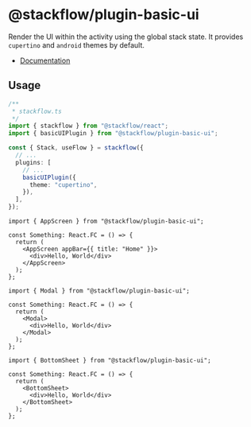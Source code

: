 # @stackflow/plugin-basic-ui

Render the UI within the activity using the global stack state. It provides `cupertino` and `android` themes by default.

- [Documentation](https://stackflow.so)

## Usage

```typescript
/**
 * stackflow.ts
 */
import { stackflow } from "@stackflow/react";
import { basicUIPlugin } from "@stackflow/plugin-basic-ui";

const { Stack, useFlow } = stackflow({
  // ...
  plugins: [
    // ...
    basicUIPlugin({
      theme: "cupertino",
    }),
  ],
});
```

```tsx
import { AppScreen } from "@stackflow/plugin-basic-ui";

const Something: React.FC = () => {
  return (
    <AppScreen appBar={{ title: "Home" }}>
      <div>Hello, World</div>
    </AppScreen>
  );
};
```

```tsx
import { Modal } from "@stackflow/plugin-basic-ui";

const Something: React.FC = () => {
  return (
    <Modal>
      <div>Hello, World</div>
    </Modal>
  );
};
```

```tsx
import { BottomSheet } from "@stackflow/plugin-basic-ui";

const Something: React.FC = () => {
  return (
    <BottomSheet>
      <div>Hello, World</div>
    </BottomSheet>
  );
};
```

